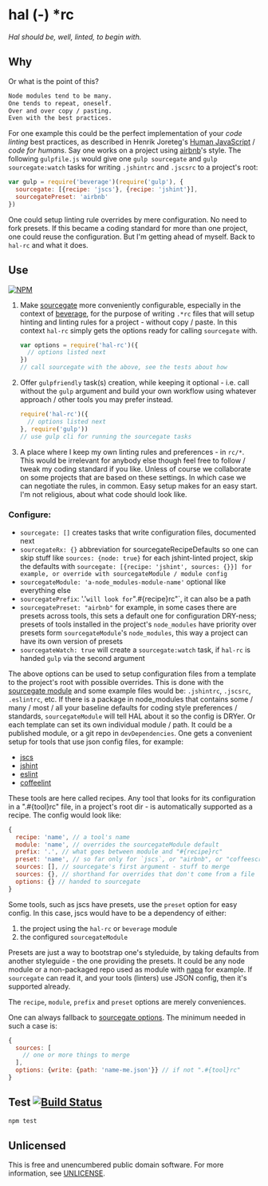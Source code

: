 # hal (-) \*rc

*Hal should be, well, linted, to begin with.*

## Why

Or what is the point of this?

```txt
Node modules tend to be many.
One tends to repeat, oneself.
Over and over copy / pasting.
Even with the best practices.
```

For one example this could be the perfect implementation of your *code linting* best practices, as described in Henrik Joreteg's [Human JavaScript](http://read.humanjavascript.com/ch03-code-for-humans.html) / *code for humans*.  Say one works on a project using [airbnb](https://github.com/airbnb/javascript)'s style.  The following `gulpfile.js` would give one `gulp sourcegate` and `gulp sourcegate:watch` tasks for writing `.jshintrc` and `.jscsrc` to a project's root:

```javascript
var gulp = require('beverage')(require('gulp'), {
  sourcegate: [{recipe: 'jscs'}, {recipe: 'jshint'}],
  sourcegatePreset: 'airbnb'
})
```

One could setup linting rule overrides by mere configuration.  No need to fork presets.  If this became a coding standard for more than one project, one could reuse the configuration.  But I'm getting ahead of myself.  Back to `hal-rc` and what it does.

## Use

[![NPM](https://nodei.co/npm/hal-rc.png?mini=true)](https://www.npmjs.org/package/hal-rc)

1. Make [sourcegate](https://github.com/orlin/sourcegate) more conveniently configurable, especially in the context of [beverage](https://github.com/orlin/beverage), for the purpose of writing `.*rc` files that will setup hinting and linting rules for a project - without copy / paste.  In this context `hal-rc` simply gets the options ready for calling `sourcegate` with.

    ```javascript
    var options = require('hal-rc')({
      // options listed next
    })
    // call sourcegate with the above, see the tests about how
    ```

2. Offer `gulpfriendly` task(s) creation, while keeping it optional - i.e. call without the `gulp` argument and build your own workflow using whatever approach / other tools you may prefer instead.

    ```javascript
    require('hal-rc')({
      // options listed next
    }, require('gulp'))
    // use gulp cli for running the sourcegate tasks
    ```

3. A place where I keep my own linting rules and preferences - in `rc/*`.  This would be irrelevant for anybody else though feel free to follow / tweak my coding standard if you like.  Unless of course we collaborate on some projects that are based on these settings.  In which case we can negotiate the rules, in common.  Easy setup makes for an easy start.  I'm not religious, about what code should look like.

### Configure:

- `sourcegate: []` creates tasks that write configuration files, documented next
- `sourcegateRx: {}` abbreviation for sourcegateRecipeDefaults so one can skip stuff like `sources: {node: true}` for each jshint-linted project, skip the defaults with `sourcegate: [{recipe: 'jshint', sources: {}}] for example, or override with sourcegateModule / module config`
- `sourcegateModule: 'a-node_modules-module-name'` optional like everything else
- `sourcegatePrefix`: '.'` will look for `".#{recipe}rc"`, it can also be a path
- `sourcegatePreset: "airbnb"` for example, in some cases there are presets across tools, this sets a default one for configuration DRY-ness; presets of tools installed in the project's `node_modules` have priority over presets form `sourcegateModule`'s `node_modules`, this way a project can have its own version of presets
- `sourcegateWatch: true` will create a `sourcegate:watch` task, if `hal-rc` is handed `gulp` via the second argument

The above options can be used to setup configuration files from a template to the project's root with possible overrides.  This is done with the [sourcegate module](https://github.com/orlin/sourcegate) and some example files would be: `.jshintrc`, `.jscsrc`, `.eslintrc`, etc.  If there is a package in node_modules that contains some / many / most / all your baseline defaults for coding style preferences / standards, `sourcegateModule` will tell HAL about it so the config is DRYer.  Or each template can set its own individual module / path.  It could be a published module, or a git repo in `devDependencies`.  One gets a convenient setup for tools that use json config files, for example:

- [jscs](http://jscs.info)
- [jshint](http://jshint.com)
- [eslint](http://eslint.org)
- [coffeelint](http://www.coffeelint.org)

These tools are here called recipes.
Any tool that looks for its configuration in a ".#{tool}rc" file,
in a project's root dir - is automatically supported as a recipe.
The config would look like:

```javascript
{
  recipe: 'name', // a tool's name
  module: 'name', // overrides the sourcegateModule default
  prefix: '.', // what goes between module and "#{recipe}rc"
  preset: 'name', // so far only for `jscs`, or "airbnb", or "coffeescript-style-guide"
  sources: [], // sourcegate's first argument - stuff to merge
  sources: {}, // shorthand for overrides that don't come from a file
  options: {} // handed to sourcegate
}
```

Some tools, such as jscs have presets, use the `preset` option for easy config.
In this case, jscs would have to be a dependency of either:

1. the project using the `hal-rc` or `beverage` module
2. the configured `sourcegateModule`

Presets are just a way to bootstrap one's styleduide, by taking defaults from another styleguide - the one providing the presets.  It could be any node module or a non-packaged repo used as module with [napa](https://github.com/shama/napa) for example.  If `sourcegate` can read it, and your tools (linters) use JSON config, then it's supported already.

The `recipe`, `module`, `prefix` and `preset` options are merely conveniences.

One can always fallback to [sourcegate options](https://github.com/orlin/sourcegate#configure).
The minimum needed in such a case is:

```javascript
{
  sources: [
    // one or more things to merge
  ],
  options: {write: {path: 'name-me.json'}} // if not ".#{tool}rc"
}
```

## Test [![Build Status](https://img.shields.io/travis/orlin/hal-rc.svg?style=flat)](https://travis-ci.org/orlin/hal-rc)

```sh
npm test
```

## Unlicensed

This is free and unencumbered public domain software.
For more information, see [UNLICENSE](http://unlicense.org).
